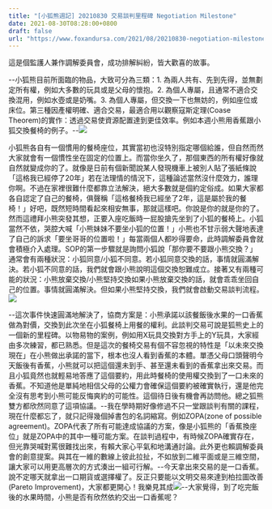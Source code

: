 ```yaml
---
title: "[小狐熊週記] 20210830 交易談判里程碑 Negotiation Milestone"
date: 2021-08-30T08:28:00+0800
draft: false
url: "https://www.foxandursa.com/2021/08/20210830-negotiation-milestone.html"
---
```


這是個監護人兼作調解委員會，成功排解糾紛，皆大歡喜的故事。

--小狐熊目前所面臨的物品，大致可分為三類：1. 為兩人共有、先到先得，並無劃定所有權，例如大多數的玩具或是父母的懷抱。2. 為個人專屬，且通常不適合交換混用，例如水壺或是奶嘴。3. 為個人專屬，但交換一下也無妨的，例如座位或床位。第三種因產權明確、適合交易，最適合用以觀察寇斯定理(Coase Theorem)的實作：透過交易使資源配置達到更佳效率。例如本週小熊用香蕉跟小狐交換餐椅的例子。--![]($https://blogger.googleusercontent.com/img/b/R29vZ2xl/AVvXsEigCIo_k78Ei61O2TMdyd3hM-vN-N528FF88JTxWxq1N5pXERxDGDYDeAIAslsN3ou5QbcrdTiSergngTSbM0HvWUwEKpQauG103ZKqggBVAH1nNfmq7wuSx3MJ6hXW27PXlBzMZfMW0D4/w225-h400/image.png)

小狐熊各自有一個慣用的餐椅座位，其實當初也沒特別指定哪個給誰，但自然而然大家就會有一個慣性坐在固定的位置上。而當你坐久了，那個東西的所有權好像就自然就變成你的了。就像是日前有個新聞說某人發現機車上被別人貼了張紙條說「這格我已經停了20年」若在法理情的情況下，這種論述當然沒什麼效力，誰理你啊。不過在家裡很難什麼都靠立法解決，絕大多數就是個約定俗成。如果大家都各自認定了自己的餐椅，俱聲稱「這格餐椅我已經坐了2年，這是屬於我的餐椅！」好吧，既然短時間看起來相安無事，那就這樣吧。你說是你的就是你的了。然而這禮拜小熊突發其想，正要入座吃飯時一屁股搶先坐到了小狐的餐椅上。小狐當然不依，哭腔大喊「小熊妹妹不要坐小狐的位置！」小熊也不甘示弱大聲地表達了自己的訴求「要坐哥哥的位置啦！」每當兩個人都吵得要命，此時調解委員會就會積極介入處理。SOP的第一步驟就是詢問小狐說「那你要不要跟小熊交換？」通常會有兩種狀況：小狐同意/小狐不同意。若小狐同意交換的話，事情就圓滿解決。若小狐不同意的話，我們就會跟小熊說明這個交換恕難成立。接著又有兩種可能的狀況：小熊放棄交換/小熊堅持交換如果小熊放棄交換的話，就會乖乖坐回自己的位置。事情就圓滿解決。但如果小熊堅持交換，我們就會啟動交易談判流程。![]($https://blogger.googleusercontent.com/img/b/R29vZ2xl/AVvXsEjdd4jqMHSkQwQRDaLKI5mjCOcd08ZppGmhroyZhjThlAiYpZSQtjcTmdEAqerUdW0pLmYmmNzz8MW7jeQo3_LAZiVdJTJ8kolDzLTxemaR5K4lY4u-bAli1290XtAY5j_HelQJSZrOr6Q/w557-h640/image.png)

--這次事件快速圓滿地解決了，協商方案是：小熊承諾以該餐飯後水果的一口香蕉做為對價，交換到此次坐在小狐餐椅上用餐的權利。此談判交易可說是狐熊史上的一個新的里程碑。以物易物的案例，例如用X玩具交換對方手上的Y玩具，大家經由多次練習，都已熟悉。但是這次的餐椅交易有個不容忽視的特性是「以未來交換現在」在小熊做出承諾的當下，根本也沒人看到香蕉的本體。單憑父母口頭聲明今天飯後有香蕉，小熊就可以把這個還未到手、甚至還未看到的香蕉拿出來交易。而且小狐竟然也就輕易地答應了這個要約，用此時餐椅的使用權交換到了一口未來的香蕉。不知道他是單純地相信父母的公權力會確保這個要約被確實執行，還是他完全沒有思考到小熊可能反悔爽約的可能性。這個待日後有機會再訪問他。總之狐熊雙方都欣然同意了這項協議。--我在學時期好像修過不只一堂跟談判有關的課程，現在什麼都忘了，就只記得幾個掉書包的名詞縮寫。例如ZOPA(zone of possible agreement)。ZOPA代表了所有可能達成協議的方案，像是小狐熊的「香蕉換座位」就是ZOPA中的其中一種可能方案。在談判過程中，有時候ZOPA確實存在，但光靠哭喊對罵很難找出來，有賴大家心平氣和地溝通討論。此外更也賴調解委員會的創意提案。與其在一維的數線上彼此拉扯，不如放到二維平面或是三維空間，讓大家可以用更高層次的方式湊出一組可行解。--今天拿出來交易的是一口香蕉。說不定哪天就拿出一口期貨或選擇權了。反正只要能以文明交易來達到柏拉圖改善 (Pareto Improvement)，大家都更開心！我樂見其成![]($https://static.xx.fbcdn.net/images/emoji.php/v9/td4/1/16/1f606.png)--大家覺得，到了吃完飯後的水果時間，小熊是否有欣然依約交出一口香蕉呢？
